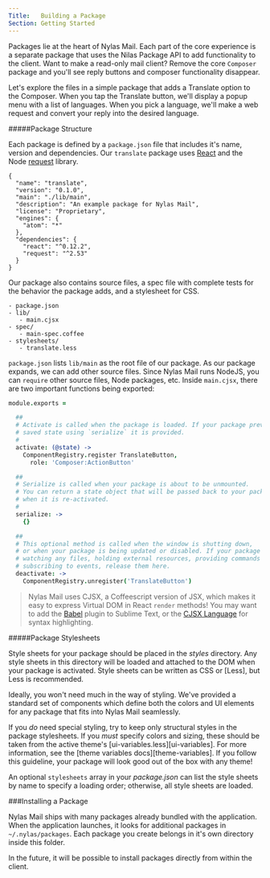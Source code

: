 ```yaml
---
Title:   Building a Package
Section: Getting Started
---
```


Packages lie at the heart of Nylas Mail. Each part of the core experience is a separate package that uses the Nilas Package API to add functionality to the client. Want to make a read-only mail client? Remove the core `Composer` package and you'll see reply buttons and composer functionality disappear.

Let's explore the files in a simple package that adds a Translate option to the Composer. When you tap the Translate button, we'll display a popup menu with a list of languages. When you pick a language, we'll make a web request and convert your reply into the desired language.

#####Package Structure

Each package is defined by a `package.json` file that includes it's name, version and dependencies. Our `translate` package uses [React](https://facebook.github.io/react/) and the Node [request](https://github.com/request/request) library.

```
{
  "name": "translate",
  "version": "0.1.0",
  "main": "./lib/main",
  "description": "An example package for Nylas Mail",
  "license": "Proprietary",
  "engines": {
    "atom": "*"
  },
  "dependencies": {
    "react": "^0.12.2",
    "request": "^2.53"
  }
}

```

Our package also contains source files, a spec file with complete tests for the behavior the package adds, and a stylesheet for CSS.

```
- package.json
- lib/
   - main.cjsx
- spec/
   - main-spec.coffee
- stylesheets/
   - translate.less
```

`package.json` lists `lib/main` as the root file of our package. As our package expands, we can add other source files. Since Nylas Mail runs NodeJS, you can `require` other source files, Node packages, etc. Inside `main.cjsx`, there are two important functions being exported:

```coffee
module.exports =

  ##
  # Activate is called when the package is loaded. If your package previously
  # saved state using `serialize` it is provided.
  #
  activate: (@state) ->
    ComponentRegistry.register TranslateButton,
      role: 'Composer:ActionButton'

  ##
  # Serialize is called when your package is about to be unmounted.
  # You can return a state object that will be passed back to your package
  # when it is re-activated.
  #
  serialize: ->
  	{}

  ##
  # This optional method is called when the window is shutting down,
  # or when your package is being updated or disabled. If your package is
  # watching any files, holding external resources, providing commands or
  # subscribing to events, release them here.
  deactivate: ->
    ComponentRegistry.unregister('TranslateButton')
```


> Nylas Mail uses CJSX, a Coffeescript version of JSX, which makes it easy to express Virtual DOM in React `render` methods! You may want to add the [Babel](https://github.com/babel/babel-sublime) plugin to Sublime Text, or the [CJSX Language](https://atom.io/packages/language-cjsx) for syntax highlighting.


#####Package Stylesheets

Style sheets for your package should be placed in the _styles_ directory.
Any style sheets in this directory will be loaded and attached to the DOM when
your package is activated. Style sheets can be written as CSS or [Less], but
Less is recommended.

Ideally, you won't need much in the way of styling. We've provided a standard
set of components which define both the colors and UI elements for any package
that fits into Nylas Mail seamlessly.

If you _do_ need special styling, try to keep only structural styles in the
package stylesheets. If you _must_ specify colors and sizing, these should be
taken from the active theme's [ui-variables.less][ui-variables]. For more
information, see the [theme variables docs][theme-variables]. If you follow this
guideline, your package will look good out of the box with any theme!

An optional `stylesheets` array in your _package.json_ can list the style sheets
by name to specify a loading order; otherwise, all style sheets are loaded.

###Installing a Package

Nylas Mail ships with many packages already bundled with the application. When the application launches, it looks for additional packages in `~/.nylas/packages`. Each package you create belongs in it's own directory inside this folder.

In the future, it will be possible to install packages directly from within the client.
